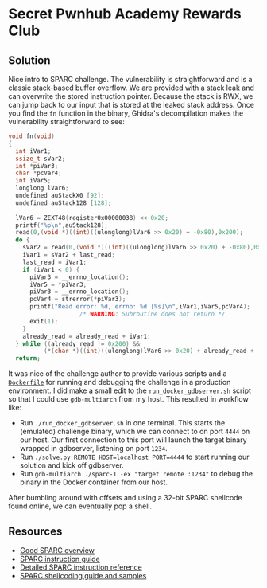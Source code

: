 # Secret Pwnhub Academy Rewards Club

## Solution

Nice intro to SPARC challenge. The vulnerability is straightforward and is a classic stack-based buffer overflow. We are provided with a stack leak and can overwrite the stored instruction pointer. Because the stack is RWX, we can jump back to our input that is stored at the leaked stack address. Once you find the `fn` function in the binary, Ghidra's decompilation makes the vulnerability straightforward to see:

```c
void fn(void)
{
  int iVar1;
  ssize_t sVar2;
  int *piVar3;
  char *pcVar4;
  int iVar5;
  longlong lVar6;
  undefined auStackX0 [92];
  undefined auStack128 [128];
  
  lVar6 = ZEXT48(register0x00000038) << 0x20;
  printf("%p\n",auStack128);
  read(0,(void *)((int)((ulonglong)lVar6 >> 0x20) + -0x80),0x200);
  do {
    sVar2 = read(0,(void *)((int)((ulonglong)lVar6 >> 0x20) + -0x80),0x200 - already_read);
    iVar1 = sVar2 + last_read;
    last_read = iVar1;
    if (iVar1 < 0) {
      piVar3 = __errno_location();
      iVar5 = *piVar3;
      piVar3 = __errno_location();
      pcVar4 = strerror(*piVar3);
      printf("Read error: %d, errno: %d [%s]\n",iVar1,iVar5,pcVar4);
                    /* WARNING: Subroutine does not return */
      exit(1);
    }
    already_read = already_read + iVar1;
  } while ((already_read != 0x200) &&
          (*(char *)((int)((ulonglong)lVar6 >> 0x20) + already_read + -0x81) != '\n'));
  return;
```

It was nice of the challenge author to provide various scripts and a [`Dockerfile`](./Dockerfile) for running and debugging the challenge in a production environment. I did make a small edit to the [`run_docker_gdbserver.sh`](./run_docker_gdbserver.sh) script so that I could use `gdb-multiarch` from my host. This resulted in workflow like:

* Run `./run_docker_gdbserver.sh` in one terminal. This starts the (emulated) challenge binary, which we can connect to on port `4444` on our host. Our first connection to this port will launch the target binary wrapped in gdbserver, listening on port `1234`.
* Run `./solve.py REMOTE HOST=localhost PORT=4444` to start running our solution and kick off gdbserver.
* Run `gdb-multiarch ./sparc-1 -ex "target remote :1234"` to debug the binary in the Docker container from our host.

After bumbling around with offsets and using a 32-bit SPARC shellcode found online, we can eventually pop a shell.

## Resources

* [Good SPARC overview](https://en.wikibooks.org/wiki/SPARC_Assembly/SPARC_Details#Registers)
* [SPARC instruction guide](https://arcb.csc.ncsu.edu/~mueller/codeopt/codeopt00/notes/sparc.html)
* [Detailed SPARC instruction reference](https://www.cs.princeton.edu/courses/archive/spring02/cs217/precepts/sparcassem.pdf)
* [SPARC shellcoding guide and samples](https://www.exploit-db.com/papers/13218)
